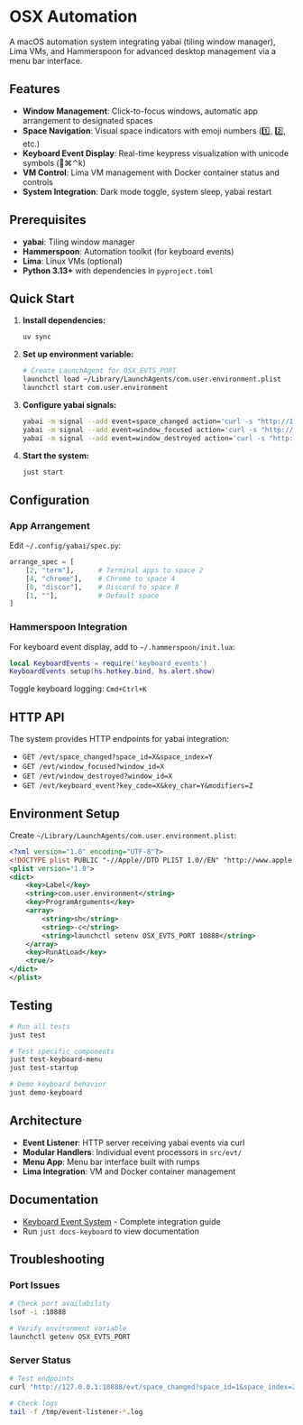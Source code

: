 # OSX Automation

A macOS automation system integrating yabai (tiling window manager), Lima VMs, and Hammerspoon for advanced desktop management via a menu bar interface.

## Features

- **Window Management**: Click-to-focus windows, automatic app arrangement to designated spaces
- **Space Navigation**: Visual space indicators with emoji numbers (1️⃣, 2️⃣, etc.)
- **Keyboard Event Display**: Real-time keypress visualization with unicode symbols (🎹⌘⌃k)
- **VM Control**: Lima VM management with Docker container status and controls
- **System Integration**: Dark mode toggle, system sleep, yabai restart

## Prerequisites

- **yabai**: Tiling window manager
- **Hammerspoon**: Automation toolkit (for keyboard events)
- **Lima**: Linux VMs (optional)
- **Python 3.13+** with dependencies in `pyproject.toml`

## Quick Start

1. **Install dependencies:**
   ```bash
   uv sync
   ```

2. **Set up environment variable:**
   ```bash
   # Create LaunchAgent for OSX_EVTS_PORT
   launchctl load ~/Library/LaunchAgents/com.user.environment.plist
   launchctl start com.user.environment
   ```

3. **Configure yabai signals:**
   ```bash
   yabai -m signal --add event=space_changed action='curl -s "http://127.0.0.1:${OSX_EVTS_PORT:-10888}/evt/space_changed?space_id=$YABAI_SPACE_ID&space_index=$YABAI_SPACE_INDEX"'
   yabai -m signal --add event=window_focused action='curl -s "http://127.0.0.1:${OSX_EVTS_PORT:-10888}/evt/window_focused?window_id=$YABAI_WINDOW_ID"'
   yabai -m signal --add event=window_destroyed action='curl -s "http://127.0.0.1:${OSX_EVTS_PORT:-10888}/evt/window_destroyed?window_id=$YABAI_WINDOW_ID"'
   ```

4. **Start the system:**
   ```bash
   just start
   ```

## Configuration

### App Arrangement

Edit `~/.config/yabai/spec.py`:
```python
arrange_spec = [
    [2, "term"],      # Terminal apps to space 2
    [4, "chrome"],    # Chrome to space 4
    [8, "discor"],    # Discord to space 8
    [1, ""],          # Default space
]
```

### Hammerspoon Integration

For keyboard event display, add to `~/.hammerspoon/init.lua`:
```lua
local KeyboardEvents = require('keyboard_events')
KeyboardEvents.setup(hs.hotkey.bind, hs.alert.show)
```

Toggle keyboard logging: `Cmd+Ctrl+K`

## HTTP API

The system provides HTTP endpoints for yabai integration:

- `GET /evt/space_changed?space_id=X&space_index=Y`
- `GET /evt/window_focused?window_id=X`
- `GET /evt/window_destroyed?window_id=X`
- `GET /evt/keyboard_event?key_code=X&key_char=Y&modifiers=Z`

## Environment Setup

Create `~/Library/LaunchAgents/com.user.environment.plist`:
```xml
<?xml version="1.0" encoding="UTF-8"?>
<!DOCTYPE plist PUBLIC "-//Apple//DTD PLIST 1.0//EN" "http://www.apple.com/DTDs/PropertyList-1.0.dtd">
<plist version="1.0">
<dict>
    <key>Label</key>
    <string>com.user.environment</string>
    <key>ProgramArguments</key>
    <array>
        <string>sh</string>
        <string>-c</string>
        <string>launchctl setenv OSX_EVTS_PORT 10888</string>
    </array>
    <key>RunAtLoad</key>
    <true/>
</dict>
</plist>
```

## Testing

```bash
# Run all tests
just test

# Test specific components
just test-keyboard-menu
just test-startup

# Demo keyboard behavior
just demo-keyboard
```

## Architecture

- **Event Listener**: HTTP server receiving yabai events via curl
- **Modular Handlers**: Individual event processors in `src/evt/`
- **Menu App**: Menu bar interface built with rumps
- **Lima Integration**: VM and Docker container management

## Documentation

- [Keyboard Event System](docs/keyboard_event.md) - Complete integration guide
- Run `just docs-keyboard` to view documentation

## Troubleshooting

### Port Issues
```bash
# Check port availability
lsof -i :10888

# Verify environment variable
launchctl getenv OSX_EVTS_PORT
```

### Server Status
```bash
# Test endpoints
curl "http://127.0.0.1:10888/evt/space_changed?space_id=1&space_index=2"

# Check logs
tail -f /tmp/event-listener-*.log
```
